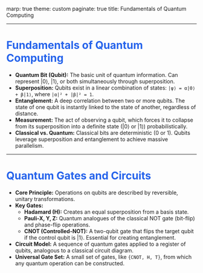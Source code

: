 marp: true
theme: custom
paginate: true
title: Fundamentals of Quantum Computing

---

<style>

section {
  background: #ffffff;
  color: #1f2937;
  font-family: Inter, sans-serif;
}

h1, h2, h3, h4, h5, h6 {
  color: #2563eb;
  font-family: Inter, sans-serif;
}

a {
  color: #7c3aed;
}

blockquote {
  border-left: 4px solid #2563eb;
  background: rgba(0, 0, 0, 0.05);
}

</style>

# Fundamentals of Quantum Computing

- **Quantum Bit (Qubit):** The basic unit of quantum information. Can represent |0⟩, |1⟩, or both simultaneously through superposition.
- **Superposition:** Qubits exist in a linear combination of states: `|ψ⟩ = α|0⟩ + β|1⟩`, where `|α|² + |β|² = 1`.
- **Entanglement:** A deep correlation between two or more qubits. The state of one qubit is instantly linked to the state of another, regardless of distance.
- **Measurement:** The act of observing a qubit, which forces it to collapse from its superposition into a definite state (|0⟩ or |1⟩) probabilistically.
- **Classical vs. Quantum:** Classical bits are deterministic (0 or 1). Qubits leverage superposition and entanglement to achieve massive parallelism.

<!-- Start by establishing the qubit as the fundamental building block, contrasting it with the classical bit. Use the coin spinning in the air analogy for superposition before it lands (is measured). Emphasize that entanglement is a uniquely quantum phenomenon with no classical counterpart, often described by Einstein as 'spooky action at a distance'. -->

---

# Quantum Gates and Circuits

- **Core Principle:** Operations on qubits are described by reversible, unitary transformations.
- **Key Gates:**
  - **Hadamard (H):** Creates an equal superposition from a basis state.
  - **Pauli-X, Y, Z:** Quantum analogues of the classical NOT gate (bit-flip) and phase-flip operations.
  - **CNOT (Controlled-NOT):** A two-qubit gate that flips the target qubit if the control qubit is |1⟩. Essential for creating entanglement.
- **Circuit Model:** A sequence of quantum gates applied to a register of qubits, analogous to a classical circuit diagram.
- **Universal Gate Set:** A small set of gates, like `{CNOT, H, T}`, from which any quantum operation can be constructed.

<!-- Relate quantum gates to classical logic gates, but highlight the critical difference of reversibility. The CNOT gate is the most important two-qubit gate to explain, as it's the primary mechanism for entangling qubits, a necessary step for most powerful algorithms. The concept of a universal gate set shows that complex operations can be built from simple primitives. -->
